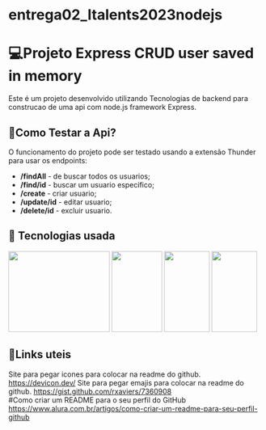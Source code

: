 # entrega02_Italents2023nodejs
# :computer:Projeto Express CRUD user saved in memory

Este é um projeto desenvolvido utilizando Tecnologias  de backend para construcao de uma api com node.js framework Express.


##  :key:Como Testar a Api?

O funcionamento do projeto  pode ser testado usando a extensão Thunder para usar os endpoints:
>
- **/findAll** -  de buscar todos os usuarios;
- **/find/id** - buscar um usuario especifico;
- **/create**  - criar usuario;
- **/update/id** - editar usuario;
- **/delete/id** - excluir usuario.
> 

##  :hammer: Tecnologias usada
<img src="https://cdn.jsdelivr.net/gh/devicons/devicon/icons/nodejs/nodejs-original-wordmark.svg" width="200" height="160"/>
<img src="https://cdn.jsdelivr.net/gh/devicons/devicon/icons/express/express-original.svg" width="100" height="160"/>
<img src="https://cdn.jsdelivr.net/gh/devicons/devicon/icons/javascript/javascript-original.svg" width="90" height="160"/>
<img src="https://cdn.jsdelivr.net/gh/devicons/devicon/icons/github/github-original-wordmark.svg" width="90" height="160"/>

##  :beer:Links uteis
          
Site para pegar icones para colocar na readme do github.
https://devicon.dev/
Site para pegar emajis para colocar na readme do github.
https://gist.github.com/rxaviers/7360908          
#Como criar um README para o seu perfil do GitHub
https://www.alura.com.br/artigos/como-criar-um-readme-para-seu-perfil-github
